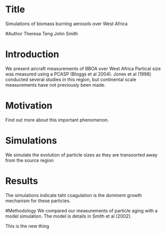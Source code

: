 # Title
Simulations of biomass burning aerosols over West Africa

#Author
Theresa Teng
John Smith

# Introduction
We present aircraft measurements of BBOA over West Africa
Partical size was measured using a PCASP (Bloggs et al 2004).
Jones et al (1998) conducted several studies in this region, but continental scale measurements have not previously been made.

# Motivation
Find out more about this important phenomenon.

# Simulations
We simulate the evolution of particle sizes as they are transoorted away from the source region

# Results
The simulations indicate taht coagulation is the dominent growth mechanism for these particles.


#Methodology
We compared our measurements of particle aging with a model simulation. The model is details in Smith et al (2002).


This is the new thing